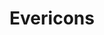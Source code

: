 ---
title: Evericons
intro: A collection of 460+ icons, free for personal and commercial use.
linkurl: http://www.evericons.com
tags:
- Icons
preview: resources/ever.png
category: icons
---